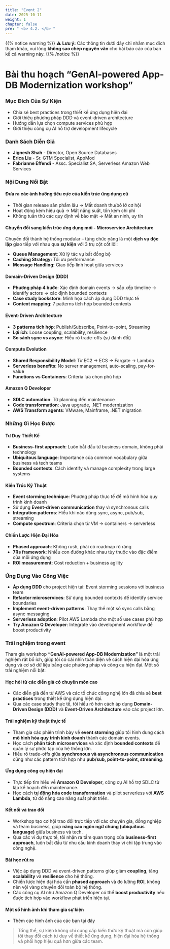 ```yaml
---
title: "Event 2"
date: 2025-10-11
weight: 1
chapter: false
pre: " <b> 4.2. </b> "
---
```


{{% notice warning %}}
⚠️ **Lưu ý:** Các thông tin dưới đây chỉ nhằm mục đích tham khảo, vui lòng **không sao chép nguyên văn** cho bài báo cáo của bạn kể cả warning này.
{{% /notice %}}

# Bài thu hoạch “GenAI-powered App-DB Modernization workshop”

### Mục Đích Của Sự Kiện

- Chia sẻ best practices trong thiết kế ứng dụng hiện đại
- Giới thiệu phương pháp DDD và event-driven architecture
- Hướng dẫn lựa chọn compute services phù hợp
- Giới thiệu công cụ AI hỗ trợ development lifecycle

### Danh Sách Diễn Giả

- **Jignesh Shah** - Director, Open Source Databases
- **Erica Liu** - Sr. GTM Specialist, AppMod
- **Fabrianne Effendi** - Assc. Specialist SA, Serverless Amazon Web Services

### Nội Dung Nổi Bật

#### Đưa ra các ảnh hưởng tiêu cực của kiến trúc ứng dụng cũ

- Thời gian release sản phẩm lâu → Mất doanh thu/bỏ lỡ cơ hội
- Hoạt động kém hiệu quả → Mất năng suất, tốn kém chi phí
- Không tuân thủ các quy định về bảo mật → Mất an ninh, uy tín

#### Chuyển đổi sang kiến trúc ứng dụng mới - Microservice Architecture

Chuyển đổi thành hệ thống modular – từng chức năng là một **dịch vụ độc lập** giao tiếp với nhau qua **sự kiện** với 3 trụ cột cốt lõi:

- **Queue Management**: Xử lý tác vụ bất đồng bộ
- **Caching Strategy:** Tối ưu performance
- **Message Handling:** Giao tiếp linh hoạt giữa services

#### Domain-Driven Design (DDD)

- **Phương pháp 4 bước**: Xác định domain events → sắp xếp timeline → identify actors → xác định bounded contexts
- **Case study bookstore**: Minh họa cách áp dụng DDD thực tế
- **Context mapping**: 7 patterns tích hợp bounded contexts

#### Event-Driven Architecture

- **3 patterns tích hợp**: Publish/Subscribe, Point-to-point, Streaming
- **Lợi ích**: Loose coupling, scalability, resilience
- **So sánh sync vs async**: Hiểu rõ trade-offs (sự đánh đổi)

#### Compute Evolution

- **Shared Responsibility Model**: Từ EC2 → ECS → Fargate → Lambda
- **Serverless benefits**: No server management, auto-scaling, pay-for-value
- **Functions vs Containers**: Criteria lựa chọn phù hợp

#### Amazon Q Developer

- **SDLC automation**: Từ planning đến maintenance
- **Code transformation**: Java upgrade, .NET modernization
- **AWS Transform agents**: VMware, Mainframe, .NET migration

### Những Gì Học Được

#### Tư Duy Thiết Kế

- **Business-first approach**: Luôn bắt đầu từ business domain, không phải technology
- **Ubiquitous language**: Importance của common vocabulary giữa business và tech teams
- **Bounded contexts**: Cách identify và manage complexity trong large systems

#### Kiến Trúc Kỹ Thuật

- **Event storming technique**: Phương pháp thực tế để mô hình hóa quy trình kinh doanh
- Sử dụng **Event-driven communication** thay vì synchronous calls
- **Integration patterns**: Hiểu khi nào dùng sync, async, pub/sub, streaming
- **Compute spectrum**: Criteria chọn từ VM → containers → serverless

#### Chiến Lược Hiện Đại Hóa

- **Phased approach**: Không rush, phải có roadmap rõ ràng
- **7Rs framework**: Nhiều con đường khác nhau tùy thuộc vào đặc điểm của mỗi ứng dụng
- **ROI measurement**: Cost reduction + business agility

### Ứng Dụng Vào Công Việc

- **Áp dụng DDD** cho project hiện tại: Event storming sessions với business team
- **Refactor microservices**: Sử dụng bounded contexts để identify service boundaries
- **Implement event-driven patterns**: Thay thế một số sync calls bằng async messaging
- **Serverless adoption**: Pilot AWS Lambda cho một số use cases phù hợp
- **Try Amazon Q Developer**: Integrate vào development workflow để boost productivity

### Trải nghiệm trong event

Tham gia workshop **“GenAI-powered App-DB Modernization”** là một trải nghiệm rất bổ ích, giúp tôi có cái nhìn toàn diện về cách hiện đại hóa ứng dụng và cơ sở dữ liệu bằng các phương pháp và công cụ hiện đại. Một số trải nghiệm nổi bật:

#### Học hỏi từ các diễn giả có chuyên môn cao
- Các diễn giả đến từ AWS và các tổ chức công nghệ lớn đã chia sẻ **best practices** trong thiết kế ứng dụng hiện đại.
- Qua các case study thực tế, tôi hiểu rõ hơn cách áp dụng **Domain-Driven Design (DDD)** và **Event-Driven Architecture** vào các project lớn.

#### Trải nghiệm kỹ thuật thực tế
- Tham gia các phiên trình bày về **event storming** giúp tôi hình dung cách **mô hình hóa quy trình kinh doanh** thành các domain events.
- Học cách **phân tách microservices** và xác định **bounded contexts** để quản lý sự phức tạp của hệ thống lớn.
- Hiểu rõ trade-offs giữa **synchronous và asynchronous communication** cũng như các pattern tích hợp như **pub/sub, point-to-point, streaming**.

#### Ứng dụng công cụ hiện đại
- Trực tiếp tìm hiểu về **Amazon Q Developer**, công cụ AI hỗ trợ SDLC từ lập kế hoạch đến maintenance.
- Học cách **tự động hóa code transformation** và pilot serverless với **AWS Lambda**, từ đó nâng cao năng suất phát triển.

#### Kết nối và trao đổi
- Workshop tạo cơ hội trao đổi trực tiếp với các chuyên gia, đồng nghiệp và team business, giúp **nâng cao ngôn ngữ chung (ubiquitous language)** giữa business và tech.
- Qua các ví dụ thực tế, tôi nhận ra tầm quan trọng của **business-first approach**, luôn bắt đầu từ nhu cầu kinh doanh thay vì chỉ tập trung vào công nghệ.

#### Bài học rút ra
- Việc áp dụng DDD và event-driven patterns giúp giảm **coupling**, tăng **scalability** và **resilience** cho hệ thống.
- Chiến lược hiện đại hóa cần **phased approach** và đo lường **ROI**, không nên vội vàng chuyển đổi toàn bộ hệ thống.
- Các công cụ AI như Amazon Q Developer có thể **boost productivity** nếu được tích hợp vào workflow phát triển hiện tại.

#### Một số hình ảnh khi tham gia sự kiện
* Thêm các hình ảnh của các bạn tại đây
> Tổng thể, sự kiện không chỉ cung cấp kiến thức kỹ thuật mà còn giúp tôi thay đổi cách tư duy về thiết kế ứng dụng, hiện đại hóa hệ thống và phối hợp hiệu quả hơn giữa các team.
